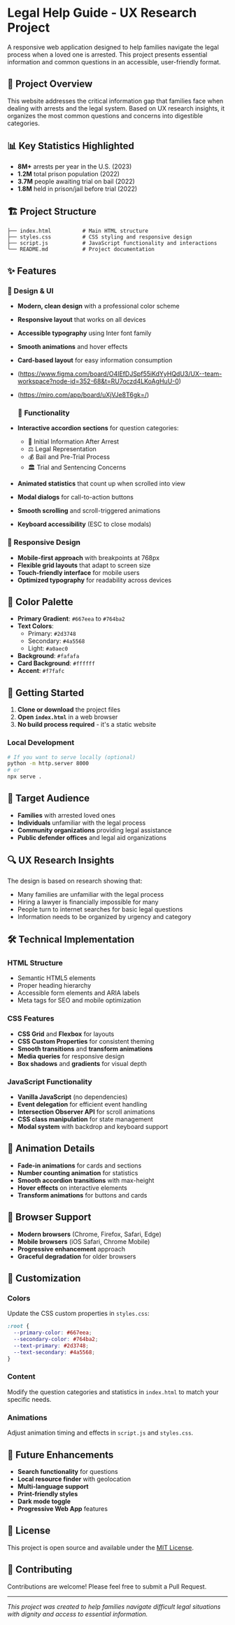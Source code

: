 # Legal Help Guide - UX Research Project

A responsive web application designed to help families navigate the legal process when a loved one is arrested. This project presents essential information and common questions in an accessible, user-friendly format.

## 🎯 Project Overview

This website addresses the critical information gap that families face when dealing with arrests and the legal system. Based on UX research insights, it organizes the most common questions and concerns into digestible categories.

## 📊 Key Statistics Highlighted

- **8M+** arrests per year in the U.S. (2023)
- **1.2M** total prison population (2022)
- **3.7M** people awaiting trial on bail (2022)
- **1.8M** held in prison/jail before trial (2022)

## 🏗️ Project Structure

```
├── index.html          # Main HTML structure
├── styles.css          # CSS styling and responsive design
├── script.js           # JavaScript functionality and interactions
└── README.md           # Project documentation
```

## ✨ Features

### 🎨 Design & UI
- **Modern, clean design** with a professional color scheme
- **Responsive layout** that works on all devices
- **Accessible typography** using Inter font family
- **Smooth animations** and hover effects
- **Card-based layout** for easy information consumption
- (https://www.figma.com/board/O4IEfDJSpf55iKdYyHQdU3/UX--team-workspace?node-id=352-68&t=RU7oczd4LKoAgHuU-0)
- (https://miro.com/app/board/uXjVJe8T6gk=/)

  ### 🔧 Functionality
- **Interactive accordion sections** for question categories:
  - 📍 Initial Information After Arrest
  - ⚖️ Legal Representation
  - 💰 Bail and Pre-Trial Process
  - 🏛️ Trial and Sentencing Concerns
- **Animated statistics** that count up when scrolled into view
- **Modal dialogs** for call-to-action buttons
- **Smooth scrolling** and scroll-triggered animations
- **Keyboard accessibility** (ESC to close modals)

### 📱 Responsive Design
- **Mobile-first approach** with breakpoints at 768px
- **Flexible grid layouts** that adapt to screen size
- **Touch-friendly interface** for mobile users
- **Optimized typography** for readability across devices

## 🎨 Color Palette

- **Primary Gradient**: `#667eea` to `#764ba2`
- **Text Colors**: 
  - Primary: `#2d3748`
  - Secondary: `#4a5568`
  - Light: `#a0aec0`
- **Background**: `#fafafa`
- **Card Background**: `#ffffff`
- **Accent**: `#f7fafc`

## 🚀 Getting Started

1. **Clone or download** the project files
2. **Open `index.html`** in a web browser
3. **No build process required** - it's a static website

### Local Development
```bash
# If you want to serve locally (optional)
python -m http.server 8000
# or
npx serve .
```

## 🎯 Target Audience

- **Families** with arrested loved ones
- **Individuals** unfamiliar with the legal process
- **Community organizations** providing legal assistance
- **Public defender offices** and legal aid organizations

## 🔍 UX Research Insights

The design is based on research showing that:
- Many families are unfamiliar with the legal process
- Hiring a lawyer is financially impossible for many
- People turn to internet searches for basic legal questions
- Information needs to be organized by urgency and category

## 🛠️ Technical Implementation

### HTML Structure
- Semantic HTML5 elements
- Proper heading hierarchy
- Accessible form elements and ARIA labels
- Meta tags for SEO and mobile optimization

### CSS Features
- **CSS Grid** and **Flexbox** for layouts
- **CSS Custom Properties** for consistent theming
- **Smooth transitions** and **transform animations**
- **Media queries** for responsive design
- **Box shadows** and **gradients** for visual depth

### JavaScript Functionality
- **Vanilla JavaScript** (no dependencies)
- **Event delegation** for efficient event handling
- **Intersection Observer API** for scroll animations
- **CSS class manipulation** for state management
- **Modal system** with backdrop and keyboard support

## 🎨 Animation Details

- **Fade-in animations** for cards and sections
- **Number counting animation** for statistics
- **Smooth accordion transitions** with max-height
- **Hover effects** on interactive elements
- **Transform animations** for buttons and cards

## 📱 Browser Support

- **Modern browsers** (Chrome, Firefox, Safari, Edge)
- **Mobile browsers** (iOS Safari, Chrome Mobile)
- **Progressive enhancement** approach
- **Graceful degradation** for older browsers

## 🔧 Customization

### Colors
Update the CSS custom properties in `styles.css`:
```css
:root {
  --primary-color: #667eea;
  --secondary-color: #764ba2;
  --text-primary: #2d3748;
  --text-secondary: #4a5568;
}
```

### Content
Modify the question categories and statistics in `index.html` to match your specific needs.

### Animations
Adjust animation timing and effects in `script.js` and `styles.css`.

## 🚀 Future Enhancements

- **Search functionality** for questions
- **Local resource finder** with geolocation
- **Multi-language support**
- **Print-friendly styles**
- **Dark mode toggle**
- **Progressive Web App** features

## 📄 License

This project is open source and available under the [MIT License](LICENSE).

## 🤝 Contributing

Contributions are welcome! Please feel free to submit a Pull Request.

---

*This project was created to help families navigate difficult legal situations with dignity and access to essential information.*

